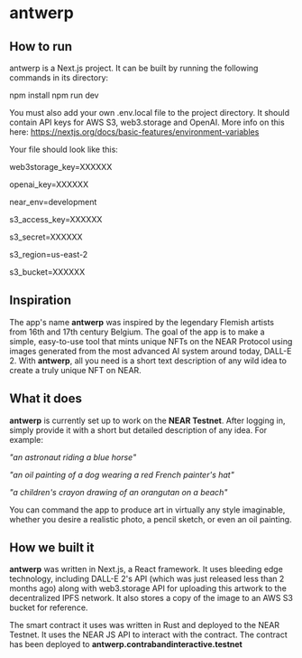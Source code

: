 # antwerp

## How to run

antwerp is a Next.js project. It can be built by running the following commands in its directory:

npm install
npm run dev

You must also add your own .env.local file to the project directory. It should contain API keys for AWS S3, web3.storage and OpenAI.
More info on this here: https://nextjs.org/docs/basic-features/environment-variables

Your file should look like this:

web3storage_key=XXXXXX

openai_key=XXXXXX

near_env=development

s3_access_key=XXXXXX

s3_secret=XXXXXX

s3_region=us-east-2

s3_bucket=XXXXXX


## Inspiration

The app's name **antwerp** was inspired by the legendary Flemish artists from 16th and 17th century Belgium. The goal of the app is to make a simple, easy-to-use tool that mints unique NFTs on the NEAR Protocol using images generated from the most advanced AI system around today, DALL-E 2. With **antwerp**, all you need is a short text description of any wild idea to create a truly unique NFT on NEAR.

## What it does

**antwerp** is currently set up to work on the **NEAR Testnet**. After logging in, simply provide it with a short but detailed description of any idea. For example:

_"an astronaut riding a blue horse"_

_"an oil painting of a dog wearing a red French painter's hat"_

_"a children's crayon drawing of an orangutan on a beach"_

You can command the app to produce art in virtually any style imaginable, whether you desire a realistic photo, a pencil sketch, or even an oil painting.

## How we built it

**antwerp** was written in Next.js, a React framework. It uses bleeding edge technology, including DALL-E 2's API (which was just released less than 2 months ago) along with web3.storage API for uploading this artwork to the decentralized IPFS network. It also stores a copy of the image to an AWS S3 bucket for reference.

The smart contract it uses was written in Rust and deployed to the NEAR Testnet. It uses the NEAR JS API to interact with the contract. The contract has been deployed to **antwerp.contrabandinteractive.testnet**
